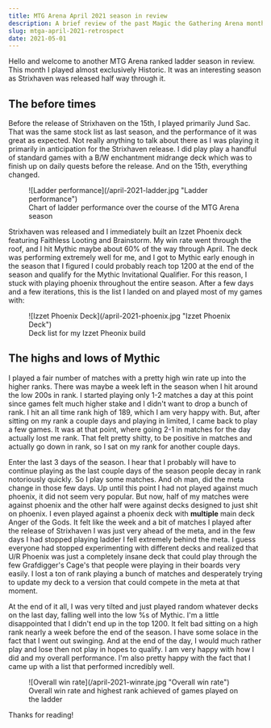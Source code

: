 ```yaml
---
title: MTG Arena April 2021 season in review
description: A brief review of the past Magic the Gathering Arena monthly ladder season for historic.
slug: mtga-april-2021-retrospect
date: 2021-05-01
---
```


Hello and welcome to another MTG Arena ranked ladder season in review. This month I played almost exclusively Historic. It was an interesting season as Strixhaven was released half way through it.

## The before times

Before the release of Strixhaven on the 15th, I played primarily Jund Sac. That was the same stock list as last season, and the performance of it was great as expected. Not really anything to talk about there as I was playing it primarily in anticipation for the Strixhaven release. I did play play a handful of standard games with a B/W enchantment midrange deck which was to finish up on daily quests before the release. And on the 15th, everything changed.

<figure>
  ![Ladder performance](/april-2021-ladder.jpg "Ladder performance")
  <figcaption>Chart of ladder performance over the course of the MTG Arena season</figcaption>
</figure>

Strixhaven was released and I immediately built an Izzet Phoenix deck featuring <auto-card>Faithless Looting</auto-card> and <auto-card>Brainstorm</auto-card>. My win rate went through the roof, and I hit Mythic maybe about 60% of the way through April. The deck was performing extremely well for me, and I got to Mythic early enough in the season that I figured I could probably reach top 1200 at the end of the season and qualify for the Mythic Invitational Qualifier. For this reason, I stuck with playing phoenix throughout the entire season. After a few days and a few iterations, this is the list I landed on and played most of my games with:

<figure>
  ![Izzet Phoenix Deck](/april-2021-phoenix.jpg "Izzet Phoenix Deck")
  <figcaption>Deck list for my Izzet Pheonix build</figcaption>
</figure>

## The highs and lows of Mythic

I played a fair number of matches with a pretty high win rate up into the higher ranks. There was maybe a week left in the season when I hit around the low 200s in rank. I started playing only 1-2 matches a day at this point since games felt much higher stake and I didn't want to drop a bunch of rank. I hit an all time rank high of 189, which I am very happy with. But, after sitting on my rank a couple days and playing in limited, I came back to play a few games. It was at that point, where going 2-1 in matches for the day actually lost me rank. That felt pretty shitty, to be positive in matches and actually go down in rank, so I sat on my rank for another couple days.

Enter the last 3 days of the season. I hear that I probably will have to continue playing as the last couple days of the season people decay in rank notoriously quickly. So I play some matches. And oh man, did the meta change in those few days. Up until this point I had not played against much phoenix, it did not seem very popular. But now, half of my matches were against phoenix and the other half were against decks designed to just shit on phoenix. I even played against a phoenix deck with __multiple__ main deck <auto-card>Anger of the Gods</auto-card>. It felt like the week and a bit of matches I played after the release of Strixhaven I was just very ahead of the meta, and in the few days I had stopped playing ladder I fell extremely behind the meta. I guess everyone had stopped experimenting with different decks and realized that U/R Phoenix was just a completely insane deck that could play through the few <auto-card name="Grafdigger's Cage">Grafdigger's Cage's</auto-card> that people were playing in their boards very easily. I lost a ton of rank playing a bunch of matches and desperately trying to update my deck to a version that could compete in the meta at that moment.

At the end of it all, I was very tilted and just played random whatever decks on the last day, falling well into the low %s of Mythic. I'm a little disappointed that I didn't end up in the top 1200. It felt bad sitting on a high rank nearly a week before the end of the season. I have some solace in the fact that I went out swinging. And at the end of the day, I would much rather play and lose then not play in hopes to qualify. I am very happy with how I did and my overall performance. I'm also pretty happy with the fact that I came up with a list that performed incredibly well.

<figure>
  ![Overall win rate](/april-2021-winrate.jpg "Overall win rate")
  <figcaption>Overall win rate and highest rank achieved of games played on the ladder</figcaption>
</figure>

Thanks for reading!